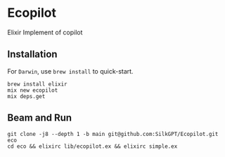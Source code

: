 # Ecopilot

Elixir Implement of copilot

## Installation

For `Darwin`, use `brew install` to quick-start.

```dash
brew install elixir
mix new ecopilot
mix deps.get
```

## Beam and Run

```dash
git clone -j8 --depth 1 -b main git@github.com:SilkGPT/Ecopilot.git eco
cd eco && elixirc lib/ecopilot.ex && elixirc simple.ex
```
